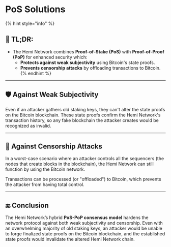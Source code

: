 # PoS Solutions

{% hint style="info" %}
## 📜 **TL;DR:**

* The Hemi Network combines **Proof-of-Stake (PoS)** with **Proof-of-Proof (PoP)** for enhanced security which:
  * **Protects against weak subjectivity** using Bitcoin's state proofs.
  * **Prevents censorship attacks** by offloading transactions to Bitcoin.
{% endhint %}

***

## 🛡️ Against Weak Subjectivity

Even if an attacker gathers old staking keys, they can't alter the state proofs on the Bitcoin blockchain. These state proofs confirm the Hemi Network's transaction history, so any fake blockchain the attacker creates would be recognized as invalid.

***

## 🚫 Against Censorship Attacks

In a worst-case scenario where an attacker controls all the sequencers (the nodes that create blocks in the blockchain), the Hemi Network can still function by using the Bitcoin network.

Transactions can be processed (or "offloaded") to Bitcoin, which prevents the attacker from having total control.

***

## 🔚 Conclusion

The Hemi Network’s hybrid **PoS-PoP consensus model** hardens the network protocol against both weak subjectivity and censorship. Even with an overwhelming majority of old staking keys, an attacker would be unable to forge finalized state proofs on the Bitcoin blockchain, and the established state proofs would invalidate the altered Hemi Network chain.
